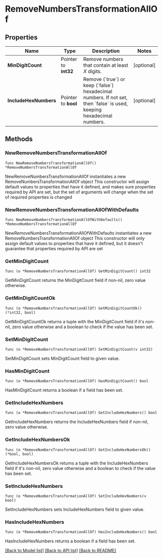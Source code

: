 # RemoveNumbersTransformationAllOf

## Properties

Name | Type | Description | Notes
------------ | ------------- | ------------- | -------------
**MinDigitCount** | Pointer to **int32** | Remove numbers that contain at least *X* digits. | [optional] 
**IncludeHexNumbers** | Pointer to **bool** | Remove (&#x60;true&#x60;) or keep (&#x60;false&#x60;) hexadecimal numbers.    If not set, then &#x60;false&#x60; is used, keeping hexadecimal numbers. | [optional] 

## Methods

### NewRemoveNumbersTransformationAllOf

`func NewRemoveNumbersTransformationAllOf() *RemoveNumbersTransformationAllOf`

NewRemoveNumbersTransformationAllOf instantiates a new RemoveNumbersTransformationAllOf object
This constructor will assign default values to properties that have it defined,
and makes sure properties required by API are set, but the set of arguments
will change when the set of required properties is changed

### NewRemoveNumbersTransformationAllOfWithDefaults

`func NewRemoveNumbersTransformationAllOfWithDefaults() *RemoveNumbersTransformationAllOf`

NewRemoveNumbersTransformationAllOfWithDefaults instantiates a new RemoveNumbersTransformationAllOf object
This constructor will only assign default values to properties that have it defined,
but it doesn't guarantee that properties required by API are set

### GetMinDigitCount

`func (o *RemoveNumbersTransformationAllOf) GetMinDigitCount() int32`

GetMinDigitCount returns the MinDigitCount field if non-nil, zero value otherwise.

### GetMinDigitCountOk

`func (o *RemoveNumbersTransformationAllOf) GetMinDigitCountOk() (*int32, bool)`

GetMinDigitCountOk returns a tuple with the MinDigitCount field if it's non-nil, zero value otherwise
and a boolean to check if the value has been set.

### SetMinDigitCount

`func (o *RemoveNumbersTransformationAllOf) SetMinDigitCount(v int32)`

SetMinDigitCount sets MinDigitCount field to given value.

### HasMinDigitCount

`func (o *RemoveNumbersTransformationAllOf) HasMinDigitCount() bool`

HasMinDigitCount returns a boolean if a field has been set.

### GetIncludeHexNumbers

`func (o *RemoveNumbersTransformationAllOf) GetIncludeHexNumbers() bool`

GetIncludeHexNumbers returns the IncludeHexNumbers field if non-nil, zero value otherwise.

### GetIncludeHexNumbersOk

`func (o *RemoveNumbersTransformationAllOf) GetIncludeHexNumbersOk() (*bool, bool)`

GetIncludeHexNumbersOk returns a tuple with the IncludeHexNumbers field if it's non-nil, zero value otherwise
and a boolean to check if the value has been set.

### SetIncludeHexNumbers

`func (o *RemoveNumbersTransformationAllOf) SetIncludeHexNumbers(v bool)`

SetIncludeHexNumbers sets IncludeHexNumbers field to given value.

### HasIncludeHexNumbers

`func (o *RemoveNumbersTransformationAllOf) HasIncludeHexNumbers() bool`

HasIncludeHexNumbers returns a boolean if a field has been set.


[[Back to Model list]](../README.md#documentation-for-models) [[Back to API list]](../README.md#documentation-for-api-endpoints) [[Back to README]](../README.md)


